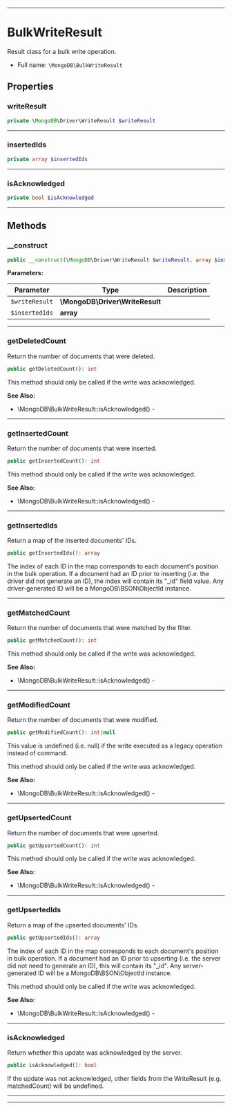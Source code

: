 ***

# BulkWriteResult

Result class for a bulk write operation.

* Full name: `\MongoDB\BulkWriteResult`

## Properties

### writeResult

```php
private \MongoDB\Driver\WriteResult $writeResult
```

***

### insertedIds

```php
private array $insertedIds
```

***

### isAcknowledged

```php
private bool $isAcknowledged
```

***

## Methods

### __construct

```php
public __construct(\MongoDB\Driver\WriteResult $writeResult, array $insertedIds): mixed
```

**Parameters:**

| Parameter | Type | Description |
|-----------|------|-------------|
| `$writeResult` | **\MongoDB\Driver\WriteResult** |  |
| `$insertedIds` | **array** |  |

***

### getDeletedCount

Return the number of documents that were deleted.

```php
public getDeletedCount(): int
```

This method should only be called if the write was acknowledged.

**See Also:**

* \MongoDB\BulkWriteResult::isAcknowledged() -

***

### getInsertedCount

Return the number of documents that were inserted.

```php
public getInsertedCount(): int
```

This method should only be called if the write was acknowledged.

**See Also:**

* \MongoDB\BulkWriteResult::isAcknowledged() -

***

### getInsertedIds

Return a map of the inserted documents' IDs.

```php
public getInsertedIds(): array
```

The index of each ID in the map corresponds to each document's position
in the bulk operation. If a document had an ID prior to inserting (i.e.
the driver did not generate an ID), the index will contain its "_id"
field value. Any driver-generated ID will be a MongoDB\BSON\ObjectId
instance.









***

### getMatchedCount

Return the number of documents that were matched by the filter.

```php
public getMatchedCount(): int
```

This method should only be called if the write was acknowledged.

**See Also:**

* \MongoDB\BulkWriteResult::isAcknowledged() -

***

### getModifiedCount

Return the number of documents that were modified.

```php
public getModifiedCount(): int|null
```

This value is undefined (i.e. null) if the write executed as a legacy
operation instead of command.

This method should only be called if the write was acknowledged.

**See Also:**

* \MongoDB\BulkWriteResult::isAcknowledged() -

***

### getUpsertedCount

Return the number of documents that were upserted.

```php
public getUpsertedCount(): int
```

This method should only be called if the write was acknowledged.

**See Also:**

* \MongoDB\BulkWriteResult::isAcknowledged() -

***

### getUpsertedIds

Return a map of the upserted documents' IDs.

```php
public getUpsertedIds(): array
```

The index of each ID in the map corresponds to each document's position
in bulk operation. If a document had an ID prior to upserting (i.e. the
server did not need to generate an ID), this will contain its "_id". Any
server-generated ID will be a MongoDB\BSON\ObjectId instance.

This method should only be called if the write was acknowledged.

**See Also:**

* \MongoDB\BulkWriteResult::isAcknowledged() -

***

### isAcknowledged

Return whether this update was acknowledged by the server.

```php
public isAcknowledged(): bool
```

If the update was not acknowledged, other fields from the WriteResult
(e.g. matchedCount) will be undefined.









***


***

